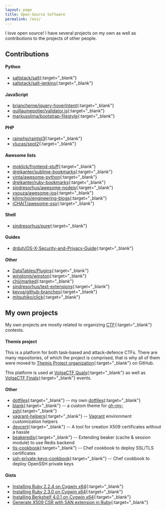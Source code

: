 ```yaml
---
layout: page
title: Open-Source Software
permalink: /oss/
---
```


I love open source! I have several projects on my own as well as contributions to the projects of other people.

## Contributions

#### Python
- [saltstack/salt](https://github.com/saltstack/salt){:target="_blank"}  
- [saltstack/salt-jenkins](https://github.com/saltstack/salt-jenkins){:target="_blank"}  

#### JavaScript
- [briancherne/jquery-hoverIntent](https://github.com/briancherne/jquery-hoverIntent){:target="_blank"}  
- [guillaumepotier/validator.js](https://github.com/guillaumepotier/validator.js){:target="_blank"}  
- [markusslima/bootstrap-filestyle](https://github.com/markusslima/bootstrap-filestyle){:target="_blank"}  

#### PHP
- [rainphp/raintpl3](https://github.com/rainphp/raintpl3){:target="_blank"}  
- [vlucas/spot2](https://github.com/vlucas/spot2){:target="_blank"}  

#### Awesome lists
- [moklick/frontend-stuff](https://github.com/moklick/frontend-stuff){:target="_blank"}  
- [dreikanter/sublime-bookmarks](https://github.com/dreikanter/sublime-bookmarks){:target="_blank"}  
- [vinta/awesome-python](https://github.com/vinta/awesome-python){:target="_blank"}  
- [dreikanter/ruby-bookmarks](https://github.com/dreikanter/ruby-bookmarks){:target="_blank"}  
- [sindresorhus/awesome-nodejs](https://github.com/sindresorhus/awesome-nodejs){:target="_blank"}  
- [vsouza/awesome-ios](https://github.com/vsouza/awesome-ios){:target="_blank"}  
- [kilimchoi/engineering-blogs](https://github.com/kilimchoi/engineering-blogs){:target="_blank"}  
- [iCHAIT/awesome-osx](https://github.com/iCHAIT/awesome-osx){:target="_blank"}  

#### Shell
- [sindresorhus/pure](https://github.com/sindresorhus/pure){:target="_blank"}  

#### Guides
- [drduh/OS-X-Security-and-Privacy-Guide](https://github.com/drduh/OS-X-Security-and-Privacy-Guide){:target="_blank"}  

#### Other
- [DataTables/Plugins](https://github.com/DataTables/Plugins){:target="_blank"}  
- [winstonjs/winston](https://github.com/winstonjs/winston){:target="_blank"}  
- [chjj/marked](https://github.com/chjj/marked){:target="_blank"}  
- [sindresorhus/text-extensions](https://github.com/sindresorhus/text-extensions){:target="_blank"}  
- [kevva/github-branches](https://github.com/kevva/github-branches){:target="_blank"}  
- [mitsuhiko/click](https://github.com/mitsuhiko/click){:target="_blank"}  

## My own projects
My own projects are mostly related to organizing [CTF](https://en.wikipedia.org/wiki/Capture_the_flag){:target="_blank"} contests.  

#### Themis project
This is a platform for both task-based and attack-defence CTFs. There are many repositories, of which the project is comprised, that is why all of them were moved to [Themis Project organization](https://github.com/themis-project){:target="_blank"} on GitHub.

This platform is used at [VolgaCTF Quals](https://ctftime.org/ctf/52){:target="_blank"} as well as [VolgaCTF Finals](https://ctftime.org/ctf/53){:target="_blank"} events.

#### Other
- [dotfiles](https://github.com/aspyatkin/dotfiles){:target="_blank"} -- my own [dotfiles](http://dotfiles.github.io){:target="_blank"}  
- [blank](https://github.com/aspyatkin/blank"){:target="_blank"} -- a custom theme for [oh-my-zsh](https://github.com/robbyrussell/oh-my-zsh){:target="_blank"}  
- [vagrant-helpers](https://github.com/aspyatkin/vagrant-helpers){:target="_blank"} -- [Vagrant](https://www.vagrantup.com) environment customization helpers  
- [devcert](https://github.com/aspyatkin/devcert){:target="_blank"} -- A tool for creation X509 certificates without a hassle  
- [beakeredis](https://github.com/aspyatkin/beakeredis){:target="_blank"} -- Extending beaker (cache & session module) to use Redis backend  
- [tls-cookbook](https://github.com/aspyatkin/tls-cookbook){:target="_blank"} -- Chef cookbook to deploy SSL/TLS certificates  
- [ssh-private-keys-cookbook](https://github.com/aspyatkin/ssh-private-keys-cookbook){:target="_blank"} -- Chef cookbook to deploy OpenSSH private keys  

#### Gists
 - [Installing Ruby 2.2.4 on Cygwin x64](https://gist.github.com/aspyatkin/2a1305cceb9101caa2f6){:target="_blank"}  
 - [Installing Ruby 2.3.0 on Cygwin x64](https://gist.github.com/aspyatkin/d2b28fc754e009bd4a48){:target="_blank"}  
 - [Installing Berkshelf 4.0.1 on Cygwin x64](https://gist.github.com/aspyatkin/2a70736080835ac594ba){:target="_blank"}  
 - [Generate X509 CSR with SAN extension in Ruby](https://gist.github.com/aspyatkin/23c336b811aac211040f){:target="_blank"}  